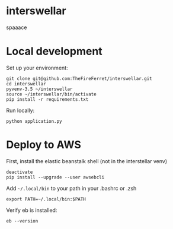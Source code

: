 # interswellar
spaaace

# Local development

Set up your environment:
```
git clone git@github.com:TheFireFerret/interswellar.git
cd interswellar
pyvenv-3.5 ~/interswellar
source ~/interswellar/bin/activate
pip install -r requirements.txt
```

Run locally:
```
python application.py
```

# Deploy to AWS

First, install the elastic beanstalk shell (not in the interstellar venv)
```
deactivate
pip install --upgrade --user awsebcli
```

Add `~/.local/bin` to your path in your .bashrc or .zsh
```
export PATH=~/.local/bin:$PATH
```

Verify eb is installed:
```
eb --version
```
